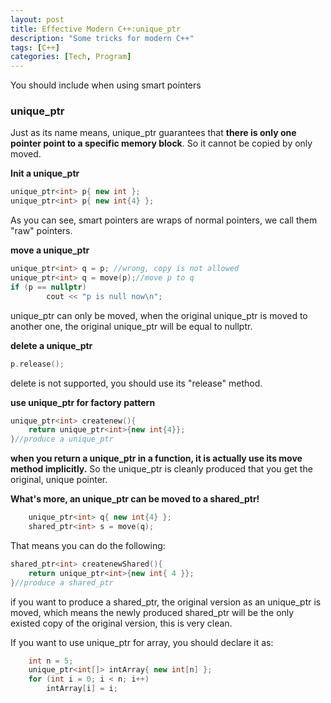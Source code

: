 ```yaml
---
layout: post
title: Effective Modern C++:unique_ptr
description: "Some tricks for modern C++"
tags: [C++]
categories: [Tech, Program]
---
```


You should include <memory> when using smart pointers

### unique_ptr

Just as its name means, unique_ptr guarantees that **there is only one pointer point to a specific memory block**. So it cannot be copied by only moved.

**Init a unique_ptr**

```c++
unique_ptr<int> p{ new int };
unique_ptr<int> p{ new int{4} };
```

As you can see, smart pointers are wraps of normal pointers, we call them "raw" pointers.

<!-- more -->

**move a unique_ptr**

```c++
unique_ptr<int> q = p; //wrong, copy is not allowed
unique_ptr<int> q = move(p);//move p to q
if (p == nullptr)
		cout << "p is null now\n";
```

unique_ptr can only be moved, when the original unique_ptr is moved to another one, the original unique_ptr will be equal to nullptr.

**delete a unique_ptr**

```c++
p.release();
```

delete is not supported, you should use its "release" method.

**use unique_ptr for factory pattern**

```c++
unique_ptr<int> createnew(){
	return unique_ptr<int>{new int{4}};
}//produce a unique_ptr
```

**when you return a unique_ptr in a function, it is actually use its move method implicitly.** So the unique_ptr is cleanly produced that you get the original, unique pointer.

**What's more, an unique_ptr can be moved to a shared_ptr!** 

```c++
	unique_ptr<int> q{ new int{4} };
	shared_ptr<int> s = move(q);
```

That means you can do the following:

```c++
shared_ptr<int> createnewShared(){
	return unique_ptr<int>{new int{ 4 }};
}//produce a shared_ptr
```

if you want to produce a shared_ptr, the original version as an unique_ptr is moved, which means the newly produced shared_ptr will be the only existed copy of the original version, this is very clean.

If you want to use unique_ptr for array, you should declare it as:

```c++
	int n = 5;
	unique_ptr<int[]> intArray{ new int[n] };
	for (int i = 0; i < n; i++)
		intArray[i] = i;
```

